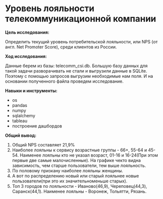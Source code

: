 # Уровень лояльности телекоммуникационной компании

**Цель исследования:** 

Определить текущий уровень потребительской лояльности, или NPS (от англ. Net Promoter Score), среди клиентов из России.

**Ход исследования:**

Данные берем из базы: telecomm_csi.db. Большую базу данных для такой задачи разворачивать не стали и выгрузили данные в SQLite. Поэтому с помощью запросов выгрузим необходимые нам поля. И на основании полученного файла проведем исследование.

**Навыки и инструменты:**

- os
- pandas
- numpy
- sqlalchemy
- tableau
- построение дашбордов

**Общий вывод:**

1) Общий NPS составляет 21,9%
2) Наиболее лояльны к сервису возрастные группы - 66+, 55-64 и 45-54. Наименее лояльны кто не указал возраст, 01-16 и 16-24(При этом первые две самые малочисленные). На графике чекто видна зависимость, чем старше пользователи, тем выше лояльность.
3) По половому призкану наиболее лояльны женщины.
4) А вот по распределению новый или старый лояльнее новые пользователи(при это их значительноменьше старых).
5) Топ 3 городов по лояльности - Иваново(46,9), Череповец(44,3), Саранск(44,1). Наименее лояльны - Воронеж, Тольятти, Рязань.